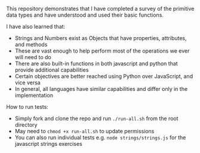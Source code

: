 This repository demonstrates that I have completed a survey of the primitive data types and have understood and used their basic functions.

I have also learned that:
- Strings and Numbers exist as Objects that have properties, attributes, and methods
- These are vast enough to help perform most of the operations we ever will need to do
- There are also built-in functions in both javascript and python that provide additional capabilities
- Certain objectives are better reached using Python over JavaScript, and vice versa
- In general, all languages have similar capabilities and differ only in the implementation

How to run tests:
- Simply fork and clone the repo and run `./run-all.sh` from the root directory
- May need to `chmod +x run-all.sh` to update permissions
- You can also run individual tests e.g. `node strings/strings.js` for the javascript strings exercises